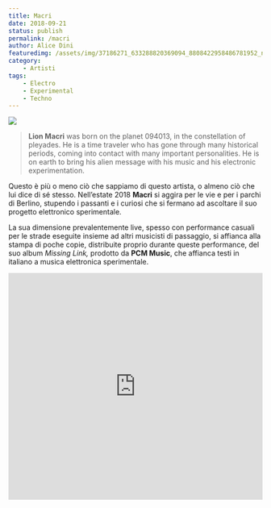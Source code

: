 ```yaml
---
title: Macri
date: 2018-09-21
status: publish
permalink: /macri
author: Alice Dini
featuredimg: /assets/img/37186271_633288820369094_8808422958486781952_n.jpg
category:
    - Artisti
tags:
    - Electro
    - Experimental
    - Techno
---
```

![](/assets/img/37186271_633288820369094_8808422958486781952_n.jpg)

> **Lion Macri** was born on the planet 094013, in the constellation of pleyades. He is a time traveler who has gone through many historical periods, coming into cont<span class="text_exposed_show">act with many important personalities. He is on earth to bring his alien message with his music and his electronic experimentation.</span>

Questo è più o meno ciò che sappiamo di questo artista, o almeno ciò che lui dice di sé stesso. Nell’estate 2018 **Macri** si aggira per le vie e per i parchi di Berlino, stupendo i passanti e i curiosi che si fermano ad ascoltare il suo progetto elettronico sperimentale.

La sua dimensione prevalentemente live, spesso con performance casuali per le strade eseguite insieme ad altri musicisti di passaggio, si affianca alla stampa di poche copie, distribuite proprio durante queste performance, del suo album *Missing Link,* prodotto da **PCM Music**, che affianca testi in italiano a musica elettronica sperimentale.

<iframe frameborder="no" height="450" scrolling="no" src="http://w.soundcloud.com/player/?url=http%3A//api.soundcloud.com/playlists/649929765&color=%23ff5500&auto_play=false&hide_related=false&show_comments=true&show_user=true&show_reposts=false&show_teaser=true&visual=true" width="100%"><span class="mce_SELRES_start" data-mce-type="bookmark" style="display: inline-block; width: 0px; overflow: hidden; line-height: 0;">﻿</span></iframe>

